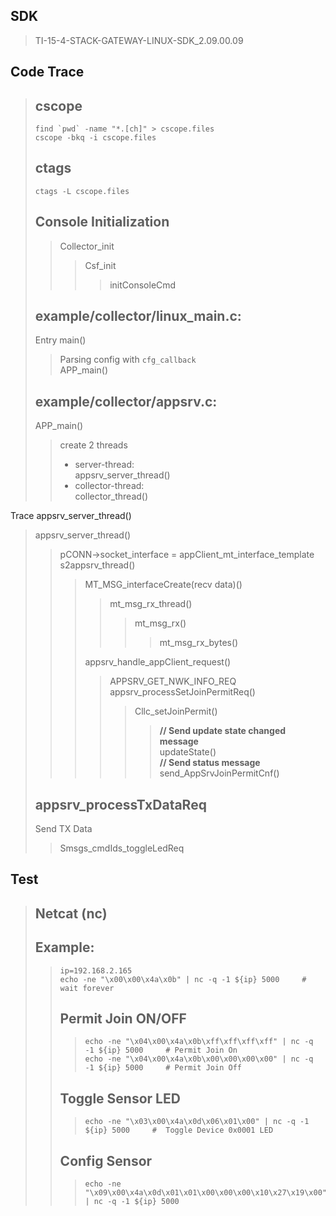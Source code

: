 
SDK
------

> TI-15-4-STACK-GATEWAY-LINUX-SDK_2.09.00.09


Code Trace
-----   

> 
> cscope    
> -----
> 
> ```
> find `pwd` -name "*.[ch]" > cscope.files
> cscope -bkq -i cscope.files
> ```
>  
> ctags
> -----
>
> ```
> ctags -L cscope.files
> ```
> 
> 
> 
> Console Initialization
> -----
> 
>> Collector_init    
>>> Csf_init    
>>>> initConsoleCmd    
>>>>> 
> 
> 
> example/collector/linux_main.c: 
> -----
> 
> Entry main()
> 
>> Parsing config with `cfg_callback`    
>> APP_main()
>> 
> 
> 
> example/collector/appsrv.c:  
> ------
> 
> APP_main()
> 
>>  create 2 threads
>>  - server-thread:     
       appsrv_server_thread()
>>  - collector-thread:   
       collector_thread()
>> 
> 

Trace appsrv_server_thread()    
> appsrv_server_thread()    
>> pCONN->socket_interface = appClient_mt_interface_template    
>> s2appsrv_thread()    
>>> MT_MSG_interfaceCreate(recv data)()
>>>> mt_msg_rx_thread()    
>>>>> mt_msg_rx()    
>>>>>> mt_msg_rx_bytes()    
>>>>>
>>>>
>>> appsrv_handle_appClient_request()   
>>>> APPSRV_GET_NWK_INFO_REQ    
>>>> appsrv_processSetJoinPermitReq()    
>>>>> Cllc_setJoinPermit()    
>>>>>> **// Send update state changed message**    
>>>>>> updateState()     
>>>>> **// Send status message**      
>>>>> send_AppSrvJoinPermitCnf()     
>>>>
>>>
>> 
> 
> appsrv_processTxDataReq    
> -----
> 
> Send TX Data    
>> Smsgs_cmdIds_toggleLedReq     
>> 
>

Test
-----

> Netcat (nc)
> -----
> 
> Example:   
> -----
> 
>> ```
>> ip=192.168.2.165
>> echo -ne "\x00\x00\x4a\x0b" | nc -q -1 ${ip} 5000     # wait forever
>> ```
>>
>> Permit Join ON/OFF
>> -----
>>
>>> ```
>>> echo -ne "\x04\x00\x4a\x0b\xff\xff\xff\xff" | nc -q -1 ${ip} 5000     # Permit Join On
>>> echo -ne "\x04\x00\x4a\x0b\x00\x00\x00\x00" | nc -q -1 ${ip} 5000     # Permit Join Off
>>> ```
>>>
>>
>> Toggle Sensor LED
>> -----
>>
>>> ```
>>> echo -ne "\x03\x00\x4a\x0d\x06\x01\x00" | nc -q -1 ${ip} 5000     #  Toggle Device 0x0001 LED
>>> ```
>>
>> Config Sensor
>> -----
>>
>>> ```
>>> echo -ne "\x09\x00\x4a\x0d\x01\x01\x00\x00\x00\x10\x27\x19\x00" | nc -q -1 ${ip} 5000
>>> ```
>> 
